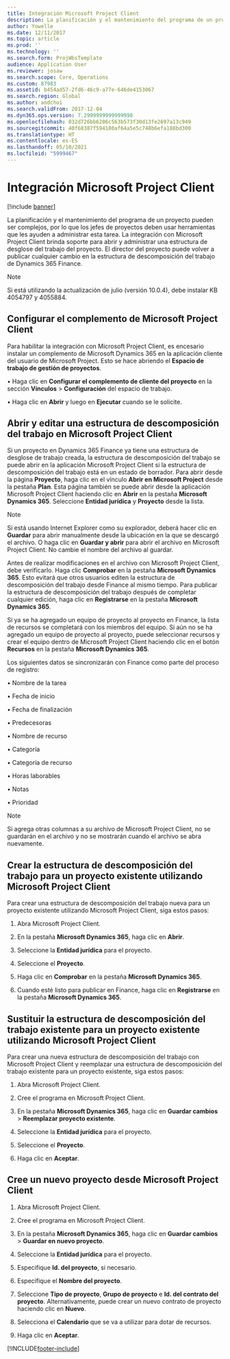 ```yaml
---
title: Integración Microsoft Project Client
description: La planificación y el mantenimiento del programa de un proyecto pueden ser complejos, por lo que los jefes de proyectos deben usar herramientas que les ayuden a administrar esta tarea. La integración con Microsoft Project Client brinda soporte para abrir y administrar una estructura de desglose del trabajo del proyecto.
author: Yowelle
ms.date: 12/11/2017
ms.topic: article
ms.prod: ''
ms.technology: ''
ms.search.form: ProjWbsTemplate
audience: Application User
ms.reviewer: josaw
ms.search.scope: Core, Operations
ms.custom: 87983
ms.assetid: b454ad57-2fd6-46c9-a77e-646de4153067
ms.search.region: Global
ms.author: andchoi
ms.search.validFrom: 2017-12-04
ms.dyn365.ops.version: 7.2999999999999998
ms.openlocfilehash: 032d726bb6206c563b573f30d13fe2697a13c949
ms.sourcegitcommit: 40f68387f594180af64a5e5c748b6efa188bd300
ms.translationtype: HT
ms.contentlocale: es-ES
ms.lasthandoff: 05/10/2021
ms.locfileid: "5999467"
---
```

# <a name="microsoft-project-client-integration"></a>Integración Microsoft Project Client

[!include [banner](../includes/banner.md)]

La planificación y el mantenimiento del programa de un proyecto pueden ser complejos, por lo que los jefes de proyectos deben usar herramientas que les ayuden a administrar esta tarea. La integración con Microsoft Project Client brinda soporte para abrir y administrar una estructura de desglose del trabajo del proyecto. El director del proyecto puede volver a publicar cualquier cambio en la estructura de descomposición del trabajo de Dynamics 365 Finance.

> [!NOTE]
> Si está utilizando la actualización de julio (versión 10.0.4), debe instalar KB 4054797 y 4055884.

## <a name="configure-the-microsoft-project-client-add-in"></a>Configurar el complemento de Microsoft Project Client
Para habilitar la integración con Microsoft Project Client, es encesario instalar un complemento de Microsoft Dynamics 365 en la aplicación cliente del usuario de Microsoft Project. Esto se hace abriendo el **Espacio de trabajo de gestión de proyectos**.

• Haga clic en **Configurar el complemento de cliente del proyecto** en la sección **Vínculos** > **Configuración** del espacio de trabajo.

• Haga clic en **Abrir** y luego en **Ejecutar** cuando se le solicite.

## <a name="open-and-edit-an-existing-draft-work-breakdown-structure-in-microsoft-project-client"></a>Abrir y editar una estructura de descomposición del trabajo en Microsoft Project Client
Si un proyecto en Dynamics 365 Finance ya tiene una estructura de desglose de trabajo creada, la estructura de descomposición del trabajo se puede abrir en la aplicación Microsoft Project Client si la estructura de descomposición del trabajo está en un estado de borrador. Para abrir desde la página **Proyecto**, haga clic en el vínculo **Abrir en Microsoft Project** desde la pestaña **Plan**. Esta página también se puede abrir desde la aplicación Microsoft Project Client haciendo clic en **Abrir** en la pestaña **Microsoft Dynamics 365**. Seleccione **Entidad jurídica** y **Proyecto** desde la lista.

> [!NOTE]
> Si está usando Internet Explorer como su explorador, deberá hacer clic en **Guardar** para abrir manualmente desde la ubicación en la que se descargó el archivo. O haga clic en **Guardar y abrir** para abrir el archivo en Microsoft Project Client. No cambie el nombre del archivo al guardar.

Antes de realizar modificaciones en el archivo con Microsoft Project Client, debe verificarlo. Haga clic **Comprobar** en la pestaña **Microsoft Dynamics 365**. Esto evitará que otros usuarios editen la estructura de descomposición del trabajo desde Finance al mismo tiempo. Para publicar la estructura de descomposición del trabajo después de completar cualquier edición, haga clic en **Registrarse** en la pestaña **Microsoft Dynamics 365**.

Si ya se ha agregado un equipo de proyecto al proyecto en Finance, la lista de recursos se completará con los miembros del equipo. Si aún no se ha agregado un equipo de proyecto al proyecto, puede seleccionar recursos y crear el equipo dentro de Microsoft Project Client haciendo clic en el botón **Recursos** en la pestaña **Microsoft Dynamics 365**. 

Los siguientes datos se sincronizarán con Finance como parte del proceso de registro:

• Nombre de la tarea

• Fecha de inicio

• Fecha de finalización

• Predecesoras

• Nombre de recurso

• Categoría

• Categoría de recurso

• Horas laborables

• Notas

• Prioridad

> [!NOTE]
> Si agrega otras columnas a su archivo de Microsoft Project Client, no se guardarán en el archivo y no se mostrarán cuando el archivo se abra nuevamente.

## <a name="create-the-work-breakdown-structure-for-an-existing-project-using-microsoft-project-client"></a>Crear la estructura de descomposición del trabajo para un proyecto existente utilizando Microsoft Project Client
Para crear una estructura de descomposición del trabajo nueva para un proyecto existente utilizando Microsoft Project Client, siga estos pasos:


1.  Abra Microsoft Project Client.

2.  En la pestaña **Microsoft Dynamics 365**, haga clic en **Abrir**.

3.  Seleccione la **Entidad jurídica** para el proyecto.

4.  Seleccione el **Proyecto**.

5.  Haga clic en **Comprobar** en la pestaña **Microsoft Dynamics 365**.

6.  Cuando esté listo para publicar en Finance, haga clic en **Registrarse** en la pestaña **Microsoft Dynamics 365**.

## <a name="replace-the-existing-work-breakdown-structure-for-an-existing-project-using-microsoft-project-client"></a>Sustituir la estructura de descomposición del trabajo existente para un proyecto existente utilizando Microsoft Project Client
Para crear una nueva estructura de descomposición del trabajo con Microsoft Project Client y reemplazar una estructura de descomposición del trabajo existente para un proyecto existente, siga estos pasos:

1.  Abra Microsoft Project Client.

2.  Cree el programa en Microsoft Project Client.

3.  En la pestaña **Microsoft Dynamics 365**, haga clic en **Guardar cambios** > **Reemplazar proyecto existente**.

4.  Seleccione la **Entidad jurídica** para el proyecto.

5.  Seleccione el **Proyecto**.

6.  Haga clic en **Aceptar**.

## <a name="create-a-new-project-from-within-microsoft-project-client"></a>Cree un nuevo proyecto desde Microsoft Project Client


1.  Abra Microsoft Project Client.

2.  Cree el programa en Microsoft Project Client.

3.  En la pestaña **Microsoft Dynamics 365**, haga clic en **Guardar cambios** > **Guardar en nuevo proyecto**.

4.  Seleccione la **Entidad jurídica** para el proyecto.

5.  Especifique **Id. del proyecto**, si necesario.

6.  Especifique el **Nombre del proyecto**.

7.  Seleccione **Tipo de proyecto**, **Grupo de proyecto** e **Id. del contrato del proyecto**. Alternativamente, puede crear un nuevo contrato de proyecto haciendo clic en **Nuevo**.

8.  Selecciona el **Calendario** que se va a utilizar para dotar de recursos.

11. Haga clic en **Aceptar**.


[!INCLUDE[footer-include](../includes/footer-banner.md)]